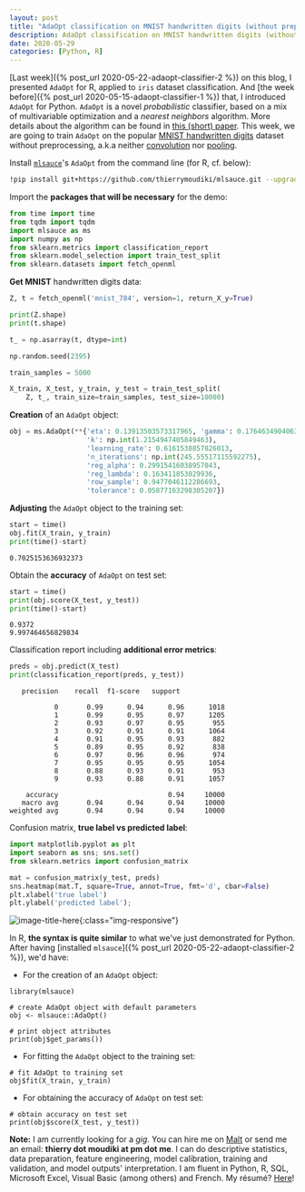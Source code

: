 ```yaml
---
layout: post
title: "AdaOpt classification on MNIST handwritten digits (without preprocessing)"
description: AdaOpt classification on MNIST handwritten digits (without preprocessing)
date: 2020-05-29
categories: [Python, R]
---
```



[Last week]({% post_url 2020-05-22-adaopt-classifier-2 %}) on this blog, I presented `AdaOpt` for R, applied to `iris` dataset classification. And [the week before]({% post_url 2020-05-15-adaopt-classifier-1 %}) that, I introduced `AdaOpt` for Python. `AdaOpt` is a novel _probabilistic_ classifier, based on a mix of multivariable optimization and a _nearest neighbors_ algorithm. More details about the algorithm can be found in [this (short) paper](https://www.researchgate.net/publication/341409169_AdaOpt_Multivariable_optimization_for_classification). This week, we are going to train `AdaOpt` on the popular [MNIST handwritten digits](https://en.wikipedia.org/wiki/MNIST_database) dataset without preprocessing, a.k.a neither [convolution](https://en.wikipedia.org/wiki/Convolutional_neural_network#Convolutional) nor [pooling](https://en.wikipedia.org/wiki/Convolutional_neural_network#Pooling).


Install [`mlsauce`](https://github.com/thierrymoudiki/mlsauce)'s `AdaOpt` from the command line (for R, cf. below): 

```bash
!pip install git+https://github.com/thierrymoudiki/mlsauce.git --upgrade
```


Import the **packages that will be necessary** for the demo: 

```python
from time import time
from tqdm import tqdm
import mlsauce as ms
import numpy as np
from sklearn.metrics import classification_report
from sklearn.model_selection import train_test_split
from sklearn.datasets import fetch_openml
```


**Get MNIST** handwritten digits data:

```python
Z, t = fetch_openml('mnist_784', version=1, return_X_y=True)

print(Z.shape)
print(t.shape)

t_ = np.asarray(t, dtype=int)

np.random.seed(2395)

train_samples = 5000

X_train, X_test, y_train, y_test = train_test_split(
    Z, t_, train_size=train_samples, test_size=10000)
```

**Creation** of an `AdaOpt` object:

```python
obj = ms.AdaOpt(**{'eta': 0.13913503573317965, 'gamma': 0.1764634904063013, 
                   'k': np.int(1.2154947405849463), 
                   'learning_rate': 0.6161538857826013, 
                   'n_iterations': np.int(245.55517115592275), 
                   'reg_alpha': 0.29915416038957043, 
                   'reg_lambda': 0.163411853029936, 
                   'row_sample': 0.9477046112286693, 
                   'tolerance': 0.05877163298305207})
```

**Adjusting** the `AdaOpt` object to the training set:

```python
start = time()
obj.fit(X_train, y_train)
print(time()-start)
```
```
0.7025153636932373
```

Obtain the **accuracy** of `AdaOpt` on test set:

```python
start = time()
print(obj.score(X_test, y_test))
print(time()-start)
```
```
0.9372
9.997464656829834
```

Classification report including **additional error metrics**:

```python
preds = obj.predict(X_test)
print(classification_report(preds, y_test))
```
```
   precision    recall  f1-score   support

           0       0.99      0.94      0.96      1018
           1       0.99      0.95      0.97      1205
           2       0.93      0.97      0.95       955
           3       0.92      0.91      0.91      1064
           4       0.91      0.95      0.93       882
           5       0.89      0.95      0.92       838
           6       0.97      0.96      0.96       974
           7       0.95      0.95      0.95      1054
           8       0.88      0.93      0.91       953
           9       0.93      0.88      0.91      1057

    accuracy                           0.94     10000
   macro avg       0.94      0.94      0.94     10000
weighted avg       0.94      0.94      0.94     10000
```

Confusion matrix, **true label vs predicted label**:

```python
import matplotlib.pyplot as plt
import seaborn as sns; sns.set()
from sklearn.metrics import confusion_matrix

mat = confusion_matrix(y_test, preds)
sns.heatmap(mat.T, square=True, annot=True, fmt='d', cbar=False)
plt.xlabel('true label')
plt.ylabel('predicted label');
```
![image-title-here]({{base}}/images/2020-05-29/2020-05-29-image1.png){:class="img-responsive"}


In R, **the syntax is quite similar** to what we've just demonstrated for Python. After having [installed `mlsauce`]({% post_url 2020-05-22-adaopt-classifier-2 %}), we'd have:

- For the creation of an `AdaOpt` object:

```{r}
library(mlsauce)

# create AdaOpt object with default parameters
obj <- mlsauce::AdaOpt()

# print object attributes
print(obj$get_params())
```

- For fitting the `AdaOpt` object to the training set:

```{r}
# fit AdaOpt to training set
obj$fit(X_train, y_train)
```

- For obtaining the accuracy of `AdaOpt` on test set:

```{r}
# obtain accuracy on test set 
print(obj$score(X_test, y_test))
```


__Note:__ I am currently looking for a _gig_. You can hire me on [Malt](https://www.malt.fr/profile/thierrymoudiki) or send me an email: __thierry dot moudiki at pm dot me__. I can do descriptive statistics, data preparation, feature engineering, model calibration, training and validation, and model outputs' interpretation. I am fluent in Python, R, SQL, Microsoft Excel, Visual Basic (among others) and French. My résumé? [Here]({{base}}/cv/thierry-moudiki.pdf)!